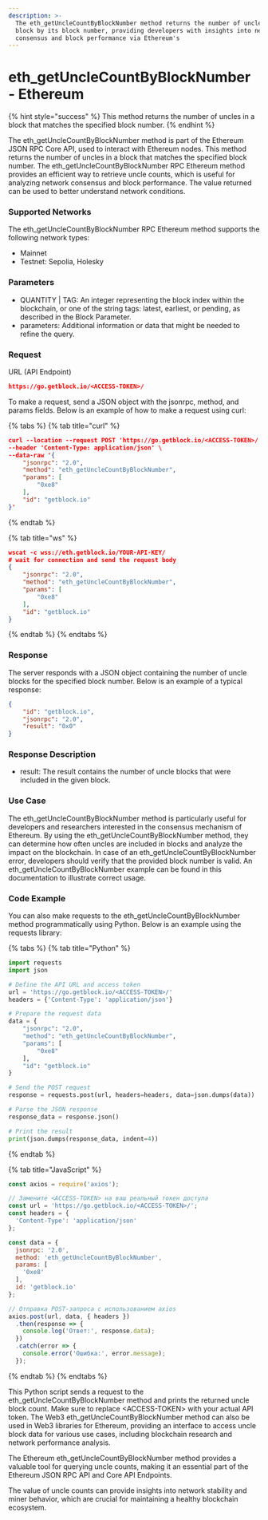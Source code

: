 ```yaml
---
description: >-
  The eth_getUncleCountByBlockNumber method returns the number of uncles in a
  block by its block number, providing developers with insights into network
  consensus and block performance via Ethereum's
---
```


# eth\_getUncleCountByBlockNumber - Ethereum

{% hint style="success" %}
This method returns the number of uncles in a block that matches the specified block number.
{% endhint %}

The eth\_getUncleCountByBlockNumber method is part of the Ethereum JSON RPC Core API, used to interact with Ethereum nodes. This method returns the number of uncles in a block that matches the specified block number. The eth\_getUncleCountByBlockNumber RPC Ethereum method provides an efficient way to retrieve uncle counts, which is useful for analyzing network consensus and block performance. The value returned can be used to better understand network conditions.

### Supported Networks

The eth\_getUncleCountByBlockNumber RPC Ethereum method supports the following network types:

* Mainnet
* Testnet: Sepolia, Holesky

### Parameters

* QUANTITY | TAG: An integer representing the block index within the blockchain, or one of the string tags: latest, earliest, or pending, as described in the Block Parameter.
* parameters: Additional information or data that might be needed to refine the query.

### Request

URL (API Endpoint)

```json
https://go.getblock.io/<ACCESS-TOKEN>/
```

To make a request, send a JSON object with the jsonrpc, method, and params fields. Below is an example of how to make a request using curl:

{% tabs %}
{% tab title="curl" %}
```json
curl --location --request POST 'https://go.getblock.io/<ACCESS-TOKEN>/' \
--header 'Content-Type: application/json' \
--data-raw '{
    "jsonrpc": "2.0",
    "method": "eth_getUncleCountByBlockNumber",
    "params": [
        "0xe8"
    ],
    "id": "getblock.io"
}'

```
{% endtab %}

{% tab title="ws" %}
```json
wscat -c wss://eth.getblock.io/YOUR-API-KEY/ 
# wait for connection and send the request body 
{
    "jsonrpc": "2.0",
    "method": "eth_getUncleCountByBlockNumber",
    "params": [
        "0xe8"
    ],
    "id": "getblock.io"
}
```
{% endtab %}
{% endtabs %}

### Response

The server responds with a JSON object containing the number of uncle blocks for the specified block number. Below is an example of a typical response:

```json
{
    "id": "getblock.io",
    "jsonrpc": "2.0",
    "result": "0x0"
}
```

### Response Description

* result: The result contains the number of uncle blocks that were included in the given block.

### Use Case

The eth\_getUncleCountByBlockNumber method is particularly useful for developers and researchers interested in the consensus mechanism of Ethereum. By using the eth\_getUncleCountByBlockNumber method, they can determine how often uncles are included in blocks and analyze the impact on the blockchain. In case of an eth\_getUncleCountByBlockNumber error, developers should verify that the provided block number is valid. An eth\_getUncleCountByBlockNumber example can be found in this documentation to illustrate correct usage.

### Code Example

You can also make requests to the eth\_getUncleCountByBlockNumber method programmatically using Python. Below is an example using the requests library:

{% tabs %}
{% tab title="Python" %}
```python
import requests
import json

# Define the API URL and access token
url = 'https://go.getblock.io/<ACCESS-TOKEN>/'
headers = {'Content-Type': 'application/json'}

# Prepare the request data
data = {
    "jsonrpc": "2.0",
    "method": "eth_getUncleCountByBlockNumber",
    "params": [
        "0xe8"
    ],
    "id": "getblock.io"
}

# Send the POST request
response = requests.post(url, headers=headers, data=json.dumps(data))

# Parse the JSON response
response_data = response.json()

# Print the result
print(json.dumps(response_data, indent=4))
```
{% endtab %}

{% tab title="JavaScript" %}
```javascript
const axios = require('axios');

// Замените <ACCESS-TOKEN> на ваш реальный токен доступа
const url = 'https://go.getblock.io/<ACCESS-TOKEN>/';
const headers = {
  'Content-Type': 'application/json'
};

const data = {
  jsonrpc: '2.0',
  method: 'eth_getUncleCountByBlockNumber',
  params: [
    '0xe8'
  ],
  id: 'getblock.io'
};

// Отправка POST-запроса с использованием axios
axios.post(url, data, { headers })
  .then(response => {
    console.log('Ответ:', response.data);
  })
  .catch(error => {
    console.error('Ошибка:', error.message);
  });
```
{% endtab %}
{% endtabs %}

This Python script sends a request to the eth\_getUncleCountByBlockNumber method and prints the returned uncle block count. Make sure to replace \<ACCESS-TOKEN> with your actual API token. The Web3 eth\_getUncleCountByBlockNumber method can also be used in Web3 libraries for Ethereum, providing an interface to access uncle block data for various use cases, including blockchain research and network performance analysis.

The Ethereum eth\_getUncleCountByBlockNumber method provides a valuable tool for querying uncle counts, making it an essential part of the Ethereum JSON RPC API and Core API Endpoints.

The value of uncle counts can provide insights into network stability and miner behavior, which are crucial for maintaining a healthy blockchain ecosystem.
